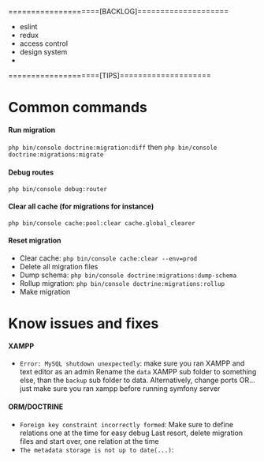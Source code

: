 ====================[BACKLOG]====================
* eslint
* redux
* access control
* design system
*



====================[TIPS]====================
# Common commands

#### Run migration
`php bin/console doctrine:migration:diff` then `php bin/console doctrine:migrations:migrate`

#### Debug routes
`php bin/console debug:router`

#### Clear all cache (for migrations for instance)
`php bin/console cache:pool:clear cache.global_clearer`

#### Reset migration
- Clear cache: `php bin/console cache:clear --env=prod`
- Delete all migration files
- Dump schema: `php bin/console doctrine:migrations:dump-schema`
- Rollup migration: `php bin/console doctrine:migrations:rollup`
- Make migration

# Know issues and fixes

#### XAMPP
- `Error: MySQL shutdown unexpectedly`: 
    make sure you ran XAMPP and text editor as an admin
    Rename the `data` XAMPP sub folder to something else, than the `backup` sub folder to data.
    Alternatively, change ports
    OR... just make sure you ran xampp before running symfony server

#### ORM/DOCTRINE  
- `Foreign key constraint incorrectly formed`:
    Make sure to define relations one at the time for easy debug
    Last resort, delete migration files and start over, one relation at the time
- `The metadata storage is not up to date(...)`:
    